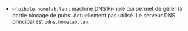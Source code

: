 - ✅ `pihole.homelab.lan` : machine DNS Pi-hole qui permet de gérer la partie blocage de pubs. Actuellement pas utilisé. Le serveur DNS principal est `pdns.homelab.lan`.
